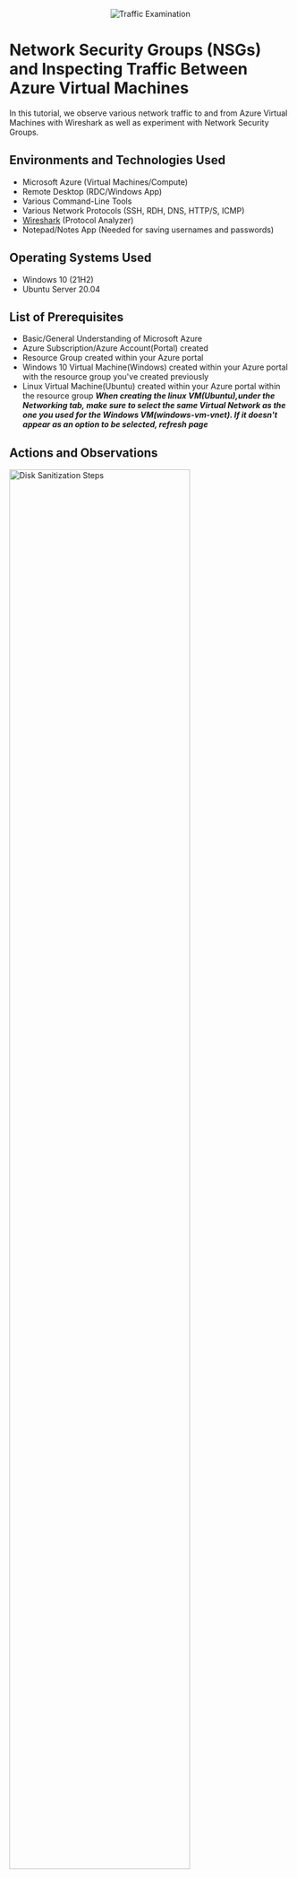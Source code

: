 <p align="center">
<img src="https://i.imgur.com/Ua7udoS.png" alt="Traffic Examination"/>
</p>

<h1>Network Security Groups (NSGs) and Inspecting Traffic Between Azure Virtual Machines</h1>
In this tutorial, we observe various network traffic to and from Azure Virtual Machines with Wireshark as well as experiment with Network Security Groups. <br />


<h2>Environments and Technologies Used</h2>

- Microsoft Azure (Virtual Machines/Compute)
- Remote Desktop (RDC/Windows App)
- Various Command-Line Tools
- Various Network Protocols (SSH, RDH, DNS, HTTP/S, ICMP)
- <a href="https://www.wireshark.org/">Wireshark</a> (Protocol Analyzer)
- Notepad/Notes App (Needed for saving usernames and passwords)

<h2>Operating Systems Used </h2>

- Windows 10 (21H2)
- Ubuntu Server 20.04

<h2>List of Prerequisites</h2>

- Basic/General Understanding of Microsoft Azure
- Azure Subscription/Azure Account(Portal) created
- Resource Group created within your Azure portal
- Windows 10 Virtual Machine(Windows) created within your Azure portal with the resource group you've created previously
- Linux Virtual Machine(Ubuntu) created within your Azure portal within the resource group <strong>*When creating the linux VM(Ubuntu),under the Networking tab,  make sure to select the same Virtual Network as the one you used for the Windows VM(windows-vm-vnet). If it doesn't appear as an option to be selected, refresh page*</strong>

<h2>Actions and Observations</h2>
<p>
<img src="https://i.imgur.com/y9bwKCU.jpeg" height="80%" width="80%" alt="Disk Sanitization Steps"/>
</p>
<p>
Logon to windows vm. Install <a href="https://www.wireshark.org/">Wireshark</a> within windows vm by copy and pasting the url into the windows vm. After installation, open up wireshark. After that click/highlight Ethernet and then on the top left corner of the application, click on the blue shark fin icon to start packet capturing on wireshark. Afterwards, on the search bar filter for only icmp. As expected nothing is shown. After that login to the linux vm, 
</p>
<br />

<p>
<img src="https://i.imgur.com/DJmEXEB.png" height="80%" width="80%" alt="Disk Sanitization Steps"/>
</p>
<p>
Lorem ipsum dolor sit amet, consectetur adipiscing elit, sed do eiusmod tempor incididunt ut labore et dolore magna aliqua. Ut enim ad minim veniam, quis nostrud exercitation ullamco laboris nisi ut aliquip ex ea commodo consequat. Duis aute irure dolor in reprehenderit in voluptate velit esse cillum dolore eu fugiat nulla pariatur.
</p>
<br />

<p>
<img src="https://i.imgur.com/DJmEXEB.png" height="80%" width="80%" alt="Disk Sanitization Steps"/>
</p>
<p>
Lorem ipsum dolor sit amet, consectetur adipiscing elit, sed do eiusmod tempor incididunt ut labore et dolore magna aliqua. Ut enim ad minim veniam, quis nostrud exercitation ullamco laboris nisi ut aliquip ex ea commodo consequat. Duis aute irure dolor in reprehenderit in voluptate velit esse cillum dolore eu fugiat nulla pariatur.
</p>
<br />

